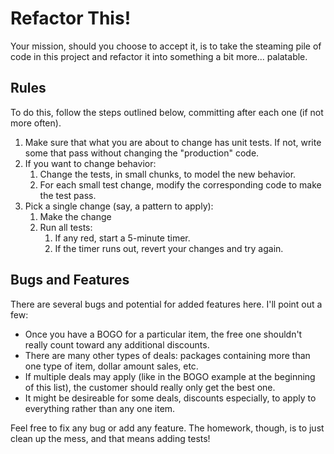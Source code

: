 # Refactor This!

Your mission, should you choose to accept it, is to take the steaming pile of code in this project and refactor it
into something a bit more... palatable.

## Rules

To do this, follow the steps outlined below, committing after each one (if not more often).

1. Make sure that what you are about to change has unit tests. If not, write some
that pass without changing the "production" code.
1. If you want to change behavior:
   1. Change the tests, in small chunks, to model the new behavior.
   2. For each small test change, modify the corresponding code to make the test pass.
1. Pick a single change (say, a pattern to apply):
   1. Make the change
   1. Run all tests:
      1. If any red, start a 5-minute timer.
      1. If the timer runs out, revert your changes and try again.
    
## Bugs and Features

There are several bugs and potential for added features here. I'll point out a few:

* Once you have a BOGO for a particular item, the free one shouldn't really count toward any additional discounts.
* There are many other types of deals: packages containing more than one type of item, dollar amount sales, etc.
* If multiple deals may apply (like in the BOGO example at the beginning of this list), the customer should really
only get the best one.
* It might be desireable for some deals, discounts especially, to apply to everything rather than any one item.

Feel free to fix any bug or add any feature. The homework, though, is to just clean up the mess, and that means
adding tests!